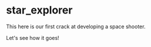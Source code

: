 # star_explorer
This here is our first crack at developing a space shooter.

Let's see how it goes!
